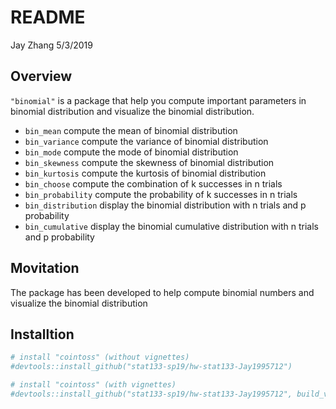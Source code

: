 README
================
Jay Zhang
5/3/2019

Overview
--------

`"binomial"` is a package that help you compute important parameters in binomial distribution and visualize the binomial distribution.

-   `bin_mean` compute the mean of binomial distribution
-   `bin_variance` compute the variance of binomial distribution
-   `bin_mode` compute the mode of binomial distribution
-   `bin_skewness` compute the skewness of binomial distribution
-   `bin_kurtosis` compute the kurtosis of binomial distribution
-   `bin_choose` compute the combination of k successes in n trials
-   `bin_probability` compute the probability of k successes in n trials
-   `bin_distribution` display the binomial distribution with n trials and p probability
-   `bin_cumulative` display the binomial cumulative distribution with n trials and p probability

Movitation
----------

The package has been developed to help compute binomial numbers and visualize the binomial distribution

Installtion
-----------

``` r
# install "cointoss" (without vignettes)
#devtools::install_github("stat133-sp19/hw-stat133-Jay1995712")

# install "cointoss" (with vignettes)
#devtools::install_github("stat133-sp19/hw-stat133-Jay1995712", build_vignettes=T)
```
